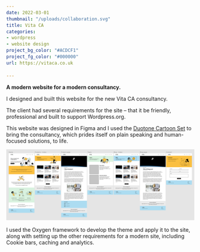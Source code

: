 ```yaml
---
date: 2022-03-01
thumbnail: "/uploads/collaboration.svg"
title: Vita CA
categories:
- wordpress
- website design
project_bg_color: "#ACDCF1"
project_fg_color: "#000000"
url: https://vitaca.co.uk

---
```

**A modern website for a modern consultancy.**

I designed and built this website for the new Vita CA consultancy.

The client had several requirements for the site – that it be friendly, professional and built to support Wordpress.org.

This website was designed in Figma and I used the [Duotone Cartoon Set](https://designs.ai/graphicmaker/illustrations/Duotone_Cartoon_Set) to bring the consultancy, which prides itself on plain speaking and human-focused solutions, to life.

![Vita CA website designs in Figma](/uploads/screenshot-2022-03-15-at-17-42-43.png "Vita CA designs")

I used the Oxygen framework to develop the theme and apply it to the site, along with setting up the other requirements for a modern site, including Cookie bars, caching and analytics.